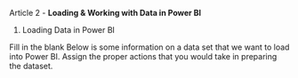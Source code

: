 Article 2 - **Loading & Working with Data in Power BI**

1.	Loading Data in Power BI

Fill in the blank
Below is some information on a data set that we want to load into Power BI. Assign the proper actions that you would take in preparing the dataset.
